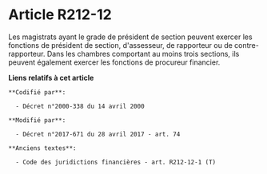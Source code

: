 # Article R212-12

Les magistrats ayant le grade de président de section peuvent exercer les fonctions de président de section, d'assesseur, de
rapporteur ou de contre-rapporteur. Dans les chambres comportant au moins trois sections, ils peuvent également exercer les
fonctions de procureur financier.

**Liens relatifs à cet article**

	**Codifié par**:

	  - Décret n°2000-338 du 14 avril 2000

	**Modifié par**:

	  - Décret n°2017-671 du 28 avril 2017 - art. 74

	**Anciens textes**:

	  - Code des juridictions financières - art. R212-12-1 (T)
